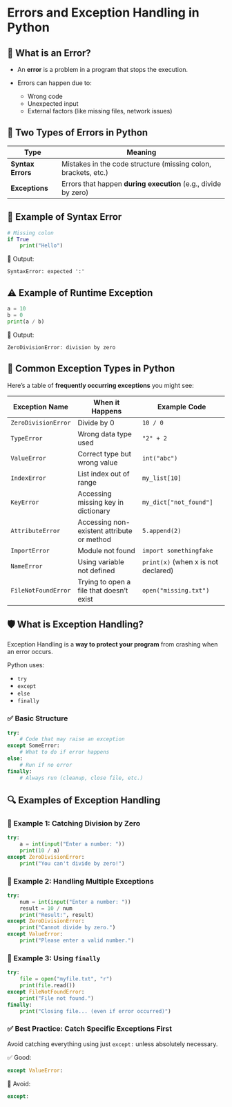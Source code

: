 # **Errors and Exception Handling in Python**

## 🧨 What is an Error?

* An **error** is a problem in a program that stops the execution.
* Errors can happen due to:

  * Wrong code
  * Unexpected input
  * External factors (like missing files, network issues)


## 🧱 Two Types of Errors in Python

| Type              | Meaning                                                        |
| ----------------- | -------------------------------------------------------------- |
| **Syntax Errors** | Mistakes in the code structure (missing colon, brackets, etc.) |
| **Exceptions**    | Errors that happen **during execution** (e.g., divide by zero) |


## 🧾 Example of Syntax Error

```python
# Missing colon
if True
    print("Hello")
```

📌 Output:

```
SyntaxError: expected ':'
```


## ⚠️ Example of Runtime Exception

```python
a = 10
b = 0
print(a / b)
```

📌 Output:

```
ZeroDivisionError: division by zero
```

## 🧠 Common Exception Types in Python

Here’s a table of **frequently occurring exceptions** you might see:

| Exception Name      | When it Happens                            | Example Code                        |
| ------------------- | ------------------------------------------ | ----------------------------------- |
| `ZeroDivisionError` | Divide by 0                                | `10 / 0`                            |
| `TypeError`         | Wrong data type used                       | `"2" + 2`                           |
| `ValueError`        | Correct type but wrong value               | `int("abc")`                        |
| `IndexError`        | List index out of range                    | `my_list[10]`                       |
| `KeyError`          | Accessing missing key in dictionary        | `my_dict["not_found"]`              |
| `AttributeError`    | Accessing non-existent attribute or method | `5.append(2)`                       |
| `ImportError`       | Module not found                           | `import somethingfake`              |
| `NameError`         | Using variable not defined                 | `print(x)` (when x is not declared) |
| `FileNotFoundError` | Trying to open a file that doesn’t exist   | `open("missing.txt")`               |


## 🛡️ What is Exception Handling?

Exception Handling is a **way to protect your program** from crashing when an error occurs.

Python uses:

* `try`
* `except`
* `else`
* `finally`


### ✅ Basic Structure

```python
try:
    # Code that may raise an exception
except SomeError:
    # What to do if error happens
else:
    # Run if no error
finally:
    # Always run (cleanup, close file, etc.)
```


## 🔍 Examples of Exception Handling

### 🎯 Example 1: Catching Division by Zero

```python
try:
    a = int(input("Enter a number: "))
    print(10 / a)
except ZeroDivisionError:
    print("You can't divide by zero!")
```

### 🎯 Example 2: Handling Multiple Exceptions

```python
try:
    num = int(input("Enter a number: "))
    result = 10 / num
    print("Result:", result)
except ZeroDivisionError:
    print("Cannot divide by zero.")
except ValueError:
    print("Please enter a valid number.")
```


### 🎯 Example 3: Using `finally`

```python
try:
    file = open("myfile.txt", "r")
    print(file.read())
except FileNotFoundError:
    print("File not found.")
finally:
    print("Closing file... (even if error occurred)")
```

### ✅ Best Practice: Catch Specific Exceptions First

Avoid catching everything using just `except:` unless absolutely necessary.

✅ Good:

```python
except ValueError:
```

🚫 Avoid:

```python
except:
```



